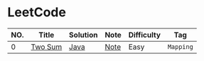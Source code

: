 LeetCode
========
|NO.|Title|Solution|Note|Difficulty|Tag|
|---|-----|--------|----|----------|---|
|0|[Two Sum](https://leetcode.com/problems/two-sum)|[Java](000.%20Two%20Sum/solution.h)|[Note](000.%20Two%20Sum)|Easy|`Mapping`|

